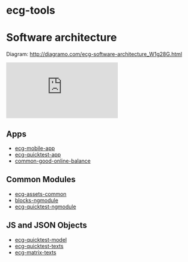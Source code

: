 ecg-tools
=========

# Software architecture

Diagram: http://diagramo.com/ecg-software-architecture_W1g28G.html

![ECG Tools - Software architecture](http://diagramo.com/editor/raster.php?hash=W1g28G&type=png)

## Apps

- [ecg-mobile-app](https://github.com/ecogood/ecg-mobile-app)
- [ecg-quicktest-app](https://github.com/ecogood/ecg-quicktest-app)
- [common-good-online-balance](https://github.com/sinnwerkstatt/common-good-online-balance)

## Common Modules

- [ecg-assets-common](https://github.com/ecogood/ecg-assets-common)
- [blocks-ngmodule](https://github.com/ecogood/blocks-ngmodule)
- [ecg-quicktest-ngmodule](https://github.com/ecogood/ecg-quicktest-ngmodule)

## JS and JSON Objects

- [ecg-quicktest-model](https://github.com/ecogood/ecg-quicktest-model)
- [ecg-quicktest-texts](https://github.com/ecogood/ecg-quicktest-texts)
- [ecg-matrix-texts](https://github.com/ecogood/ecg-matrix-texts)
